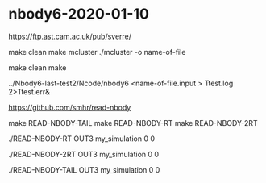 # nbody6-2020-01-10
https://ftp.ast.cam.ac.uk/pub/sverre/

make clean
make mcluster
./mcluster  -o name-of-file


make clean
make

../Nbody6-last-test2/Ncode/nbody6 <name-of-file.input  > Ttest.log 2>Ttest.err&


https://github.com/smhr/read-nbody


make READ-NBODY-TAIL
make READ-NBODY-RT
make READ-NBODY-2RT


./READ-NBODY-RT OUT3 my_simulation 0 0
 
./READ-NBODY-2RT OUT3 my_simulation 0 0

./READ-NBODY-TAIL OUT3 my_simulation 0 0
